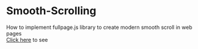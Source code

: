 # Smooth-Scrolling
How to implement fullpage.js library to create modern smooth scroll in  web pages
<br>
[Click here](https://hendrixgotcodes.github.io/Smooth-Scrolling/) to see
